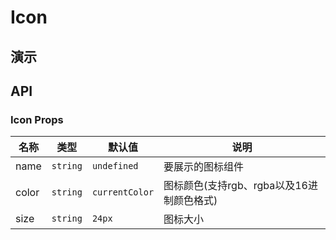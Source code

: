 # Icon

<!-- ```js{2}
  <BerryIcon name="jubao" color="rgb(15,15,15)" size="48px"></BerryIcon>// [!code ++]
  <BerryIcon name="jubao" color="rgba(15,15,15,.5)" size="48px"></BerryIcon>// [!code focus]
  <BerryIcon name="jubao" color="#715718" size="48px" rotate="true"></BerryIcon>// [!code ++]
``` -->

## 演示

<preview path="./Icon.vue" title="基本使用" description=""></preview>

## API

### Icon Props

| 名称  | 类型     | 默认值         | 说明             |
| ----- | -------- | -------------- | ---------------- |
| name  | `string` | `undefined`    | 要展示的图标组件 |
| color | `string` | `currentColor` | 图标颜色(支持rgb、rgba以及16进制颜色格式)         |
| size  | `string` | `24px`         | 图标大小         |
